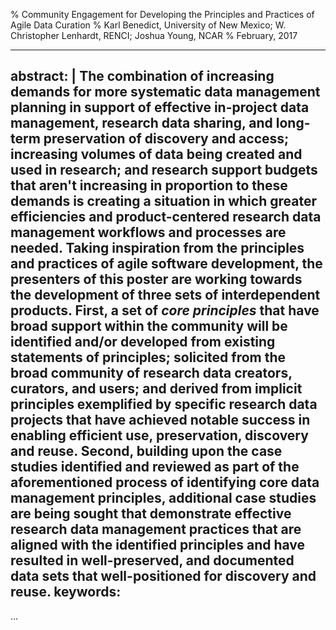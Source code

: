 % Community Engagement for Developing the Principles and Practices of Agile Data Curation
% Karl Benedict, University of New Mexico; W. Christopher Lenhardt, RENCI; Joshua Young, NCAR
% February, 2017

---
abstract: |
  The combination of increasing demands for more systematic data management planning in support of effective in-project data management, research data sharing, and long-term preservation of discovery and access; increasing volumes of data being created and used in research; and research support budgets that aren't increasing in proportion to these demands is creating a situation in which greater efficiencies and product-centered research data management workflows and processes are needed. Taking inspiration from the principles and practices of agile software development, the presenters of this poster are working towards the development of three sets of interdependent products. First, a set of *core principles* that have broad support within the community will be identified and/or developed from existing statements of principles; solicited from the broad community of research data creators, curators, and users; and derived from implicit principles exemplified by specific research data projects that have achieved notable success in enabling efficient use, preservation, discovery and reuse. Second, building upon the case studies identified and reviewed as part of the aforementioned process of identifying core data management principles, additional case studies are being sought that demonstrate effective research data management practices that are aligned with the identified principles and have resulted in well-preserved, and documented data sets that well-positioned for discovery and reuse. 
keywords:
- 
...
